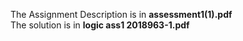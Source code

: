 The Assignment Description is in **assessment1(1).pdf**  
The solution is in **logic ass1 2018963-1.pdf**